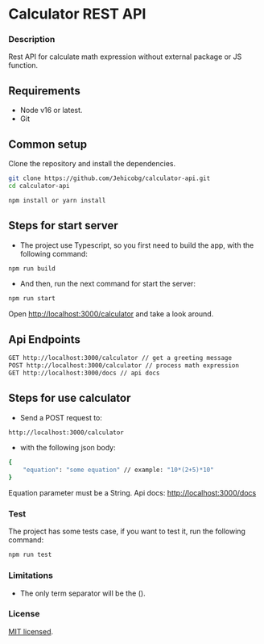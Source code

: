 # Calculator REST API

### Description
Rest API for calculate math expression without external package or JS function.

## Requirements
* Node v16 or latest.
* Git

## Common setup
Clone the repository and install the dependencies.

```bash
git clone https://github.com/Jehicobg/calculator-api.git
cd calculator-api
```

```bash
npm install or yarn install
```

## Steps for start server
* The project use Typescript, so you first need to build the app, with the following command:

```bash
npm run build
```
* And then, run the next command for start the server: 

```bash
npm run start
```
Open [http://localhost:3000/calculator](http://localhost:3000/calculator) and take a look around.

## Api Endpoints
```bash
GET http://localhost:3000/calculator // get a greeting message
POST http://localhost:3000/calculator // process math expression
GET http://localhost:3000/docs // api docs
```
## Steps for use calculator
* Send a POST request to:
```bash
http://localhost:3000/calculator
```
* with the following json body:
```bash
{
    "equation": "some equation" // example: "10*(2+5)*10"
}
```
Equation parameter must be a String.
Api docs: [http://localhost:3000/docs](http://localhost:3000/docs)

### Test
The project has some tests case, if you want to test it, run the following command:

```bash
npm run test
```

### Limitations
* The only term separator will be the ().

### License
[MIT licensed](./LICENSE).
